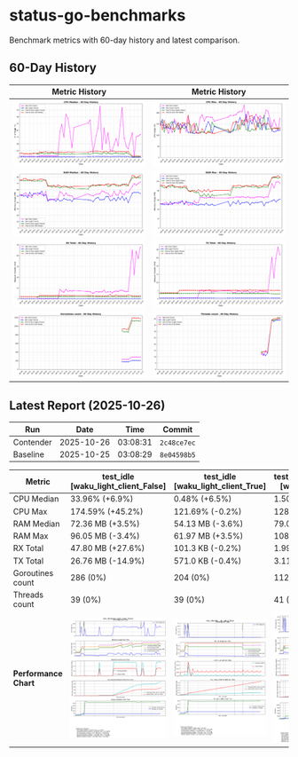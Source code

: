 # status-go-benchmarks

Benchmark metrics with 60-day history and latest comparison.

## 60-Day History

| Metric History                                                     | Metric History                                               |
|--------------------------------------------------------------------|--------------------------------------------------------------|
| ![cpu_median_history.png](docs/cpu_median_history.png)             | ![cpu_max_history.png](docs/cpu_max_history.png)             |
| ![ram_median_history.png](docs/ram_median_history.png)             | ![ram_max_history.png](docs/ram_max_history.png)             |
| ![rx_total_history.png](docs/rx_total_history.png)                 | ![tx_total_history.png](docs/tx_total_history.png)           |
| ![goroutines_count_history.png](docs/goroutines_count_history.png) | ![threads_count_history.png](docs/threads_count_history.png) |

## Latest Report (2025-10-26)

| Run       | Date       | Time     | Commit      |
|-----------|------------|----------|-------------|
| Contender | 2025-10-26 | 03:08:31 | `2c48ce7ec` |
| Baseline  | 2025-10-25 | 03:08:29 | `8e04598b5` |

| Metric                | test_idle<br>[waku_light_client_False]                                                                                             | test_idle<br>[waku_light_client_True]                                                                                            | test_one_to_one_messages<br>[waku_light_client_True]                                                                                                           | test_one_to_one_messages<br>[waku_light_client_False]                                                                                                            |
|-----------------------|------------------------------------------------------------------------------------------------------------------------------------|----------------------------------------------------------------------------------------------------------------------------------|----------------------------------------------------------------------------------------------------------------------------------------------------------------|------------------------------------------------------------------------------------------------------------------------------------------------------------------|
| CPU Median            | 33.96% (+6.9%)                                                                                                                     | 0.48% (+6.5%)                                                                                                                    | 1.50% (+5.0%)                                                                                                                                                  | 2.10% (-5.5%)                                                                                                                                                    |
| CPU Max               | 174.59% (+45.2%)                                                                                                                   | 121.69% (-0.2%)                                                                                                                  | 128.32% (+0.0%)                                                                                                                                                | 133.10% (+1.3%)                                                                                                                                                  |
| RAM Median            | 72.36 MB (+3.5%)                                                                                                                   | 54.13 MB (-3.6%)                                                                                                                 | 79.00 MB (-0.4%)                                                                                                                                               | 82.32 MB (+1.6%)                                                                                                                                                 |
| RAM Max               | 96.05 MB (-3.4%)                                                                                                                   | 61.97 MB (+3.5%)                                                                                                                 | 108.09 MB (+0.9%)                                                                                                                                              | 108.60 MB (-3.2%)                                                                                                                                                |
| RX Total              | 47.80 MB (+27.6%)                                                                                                                  | 101.3 KB (-0.2%)                                                                                                                 | 1.99 MB (+0.1%)                                                                                                                                                | 2.89 MB (+4.0%)                                                                                                                                                  |
| TX Total              | 26.76 MB (-14.9%)                                                                                                                  | 571.0 KB (-0.4%)                                                                                                                 | 3.11 MB (-0.3%)                                                                                                                                                | 5.09 MB (-1.4%)                                                                                                                                                  |
| Goroutines count      | 286 (0%)                                                                                                                           | 204 (0%)                                                                                                                         | 1123 (+0.1%)                                                                                                                                                   | 1175 (-1.1%)                                                                                                                                                     |
| Threads count         | 39 (0%)                                                                                                                            | 39 (0%)                                                                                                                          | 41 (+2.5%)                                                                                                                                                     | 40 (-2.4%)                                                                                                                                                       |
| **Performance Chart** | ![test_idle[waku_light_client_False]](benchmarks/20251026T030831_2c48ce7ec/test_idle[waku_light_client_False]-20251026-030038.png) | ![test_idle[waku_light_client_True]](benchmarks/20251026T030831_2c48ce7ec/test_idle[waku_light_client_True]-20251026-030213.png) | ![test_one_to_one_messages[waku_light_client_True]](benchmarks/20251026T030831_2c48ce7ec/test_one_to_one_messages[waku_light_client_True]-20251026-030747.png) | ![test_one_to_one_messages[waku_light_client_False]](benchmarks/20251026T030831_2c48ce7ec/test_one_to_one_messages[waku_light_client_False]-20251026-030458.png) |
